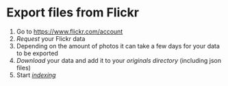 # Export files from Flickr #
<!--@Micha what do we currently import from Googles json? 
@Micha what might we import later? -->

1. Go to https://www.flickr.com/account
2. *Request* your Flickr data
3. Depending on the amount of photos it can take a few days for your data to be exported
4. *Download* your data and add it to your *originals directory* (including json files)
5. Start [*indexing*](../library/indexing.md)